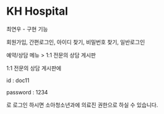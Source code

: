 # KH Hospital
최연우 - 구현 기능

회원가입, 간편로그인, 아이디 찾기, 비밀번호 찾기, 일반로그인

예약/상담 메뉴 > 1:1 전문의 상담 게시판

1:1 전문의 상담 게시판에 

id : doc11 

password : 1234

로 로그인 하시면 소아청소년과에 의료진 권한으로 하실 수 있습니다.
